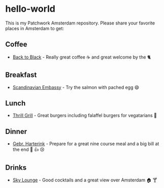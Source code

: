 # hello-world
This is my Patchwork Amsterdam repository. Please share your favorite places in Amsterdam to get:

## Coffee
* [Back to Black](http://www.backtoblackcoffee.nl/) - Really great coffee :coffee: and great welcome by the :cat2:

## Breakfast
* [Scandinavian Embassy](http://scandinavianembassy.nl/) - Try the salmon with pached egg :smile:

## Lunch
* [Thrill Grill](http://www.thrillgrill.nl/) - Great burgers including falaffel burgers for vegatarians :hamburger:

## Dinner
* [Gebr. Harterink](http://www.gebr-hartering.nl/) - Prepare for a great nine course meal and a big bill at the end :wine_glass: :+1: :cry:

## Drinks
* [Sky Lounge](http://www.skyloungeamsterdam.com/en/) - Good cocktails and a great view over Amsterdam :house: :cocktail:



